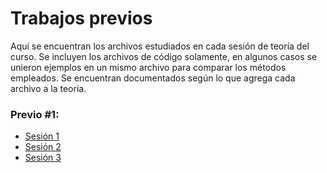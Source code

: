 # Trabajos previos
Aquí se encuentran los archivos estudiados en cada sesión de teoría del curso. Se incluyen los archivos de código solamente, en algunos casos se unieron ejemplos en un mismo archivo para comparar los métodos empleados. Se encuentran documentados según lo que agrega cada archivo a la teoría.
### Previo #1:
* [Sesión 1](/Trabajos_previos/Sesión_1/)
* [Sesión 2](/Trabajos_previos/Sesión_2/)
* [Sesión 3](/Trabajos_previos/Sesión_3/)